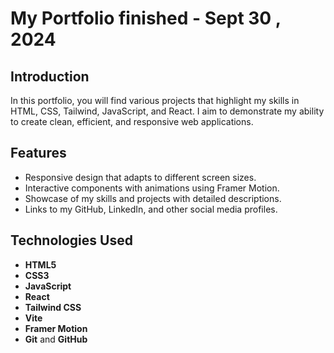 # My Portfolio finished - Sept 30 , 2024

## Introduction

In this portfolio, you will find various projects that highlight my skills in HTML, CSS, Tailwind, JavaScript, and React. I aim to demonstrate my ability to create clean, efficient, and responsive web applications. 

## Features

- Responsive design that adapts to different screen sizes.
- Interactive components with animations using Framer Motion.
- Showcase of my skills and projects with detailed descriptions.
- Links to my GitHub, LinkedIn, and other social media profiles.

## Technologies Used

- **HTML5**
- **CSS3**
- **JavaScript**
- **React**
- **Tailwind CSS**
- **Vite**
- **Framer Motion**
- **Git** and **GitHub**
